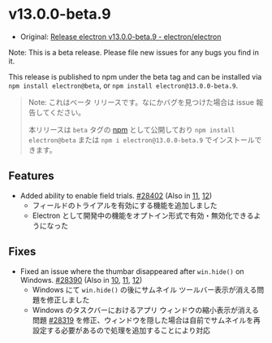 # v13.0.0-beta.9

- Original: [Release electron v13.0.0-beta.9 - electron/electron](https://github.com/electron/electron/releases/tag/v13.0.0-beta.9)

Note: This is a beta release. Please file new issues for any bugs you find in it.

This release is published to npm under the beta tag and can be installed via `npm install electron@beta`, or `npm install electron@13.0.0-beta.9`.

> Note: これはベータ リリースです。なにかバグを見つけた場合は issue 報告してください。
>
> 本リリースは `beta` タグの [npm](https://www.npmjs.com/package/electron) として公開しており `npm install electron@beta` または `npm i electron@13.0.0-beta.9` でインストールできます。

## Features

- Added ability to enable field trials. [#28402](https://github.com/electron/electron/pull/28402) (Also in [11](https://github.com/electron/electron/pull/28401), [12](https://github.com/electron/electron/pull/28403))
  - フィールドのトライアルを有効にする機能を追加しました
  - Electron として開発中の機能をオプトイン形式で有効・無効化できるようになった

## Fixes

- Fixed an issue where the thumbar disappeared after `win.hide()` on Windows. [#28390](https://github.com/electron/electron/pull/28390) (Also in [10](https://github.com/electron/electron/pull/28388), [11](https://github.com/electron/electron/pull/28391), [12](https://github.com/electron/electron/pull/28389))
  - Windows にて `win.hide()` の後にサムネイル ツールバー表示が消える問題を修正しました
  - Windows のタスクバーにおけるアプリ ウィンドウの縮小表示が消える問題 [#28319](https://github.com/electron/electron/issues/28319) を修正、ウィンドウを隠した場合は自前でサムネイルを再設定する必要があるので処理を追加することにより対応
